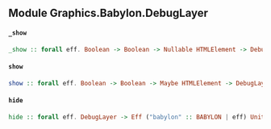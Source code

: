 ## Module Graphics.Babylon.DebugLayer

#### `_show`

``` purescript
_show :: forall eff. Boolean -> Boolean -> Nullable HTMLElement -> DebugLayer -> Eff ("babylon" :: BABYLON | eff) Unit
```

#### `show`

``` purescript
show :: forall eff. Boolean -> Boolean -> Maybe HTMLElement -> DebugLayer -> Eff ("babylon" :: BABYLON | eff) Unit
```

#### `hide`

``` purescript
hide :: forall eff. DebugLayer -> Eff ("babylon" :: BABYLON | eff) Unit
```


